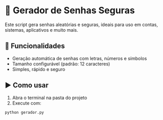 # 🔐 Gerador de Senhas Seguras

Este script gera senhas aleatórias e seguras, ideais para uso em contas, sistemas, aplicativos e muito mais.

## 🌟 Funcionalidades
- Geração automática de senhas com letras, números e símbolos
- Tamanho configurável (padrão: 12 caracteres)
- Simples, rápido e seguro

## ▶️ Como usar
1. Abra o terminal na pasta do projeto
2. Execute com:

```bash
python gerador.py
